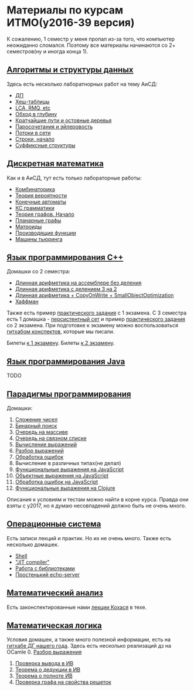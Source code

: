# Материалы по курсам ИТМО(y2016-39 версия)
К сожалению, 1 семестр у меня пропал из-за того, что компьютер неожиданно сломался. Поэтому все материалы начинаются со 2+ семестров(ну и иногда конца 1).
## [Алгоритмы и структуры данных](https://github.com/evgeniyfeder/itmo/tree/master/algo/labs)
  Здесь есть несколько лаборатнорных работ на тему АиСД:
  * [ДП](https://github.com/evgeniyfeder/itmo/tree/master/algo/labs/dp)
  * [Хеш-таблицы](https://github.com/evgeniyfeder/itmo/tree/master/algo/labs/hash)
  * [LCA, RMQ, etc](https://github.com/evgeniyfeder/itmo/tree/master/algo/labs/range_quaries)
  * [Обход в глубину](https://github.com/evgeniyfeder/itmo/tree/master/algo/labs/dfs)
  * [Кратчайшие пути и остовные деревья](https://github.com/evgeniyfeder/itmo/tree/master/algo/labs/short_path_min_sp_tree)
  * [Паросочетания и эйлеровость](https://github.com/evgeniyfeder/itmo/tree/master/algo/labs/matching)
  * [Потоки в сети](https://github.com/evgeniyfeder/itmo/tree/master/algo/labs/flow)
  * [Строки, начало](https://github.com/evgeniyfeder/itmo/tree/master/algo/labs/strings)
  * [Суффиксные структуры](https://github.com/evgeniyfeder/itmo/tree/master/algo/labs/suffix)

## [Дискретная математика](https://github.com/evgeniyfeder/itmo/tree/master/da)
  Как и в АиСД, тут есть только лабораторные работы:
  * [Комбинаторика](https://github.com/evgeniyfeder/itmo/tree/master/da/comb)
  * [Теория вероятности](https://github.com/evgeniyfeder/itmo/tree/master/da/teor_ver)
  * [Конечные автоматы](https://github.com/evgeniyfeder/itmo/tree/master/da/avtomats)
  * [КС грамматики](https://github.com/evgeniyfeder/itmo/tree/master/da/ks)
  * [Теория графов. Начало](https://github.com/evgeniyfeder/itmo/tree/master/da/hameltonian)
  * [Планарные графы](https://github.com/evgeniyfeder/itmo/tree/master/da/planar)
  * [Матроиды](https://github.com/evgeniyfeder/itmo/tree/master/da/matroids)
  * [Производящие функции](https://github.com/evgeniyfeder/itmo/tree/master/da/gen_functions)
  * [Машины тьюринга](https://github.com/evgeniyfeder/itmo/tree/master/da/turing)

## [Язык программирования С++](https://github.com/evgeniyfeder/itmo/tree/master/cpp)
  Домашки со 2 семестра:
  * [Длинная арифметика на ассемблере без деления](https://github.com/evgeniyfeder/itmo/tree/master/cpp/2sem/asm)
  * [Длинная арифметика с делением 3 на 2](https://github.com/evgeniyfeder/itmo/tree/master/cpp/2sem/bigint)
  * [Длинная арифметика + CopyOnWrite + SmallObjectOptimization](https://github.com/evgeniyfeder/itmo/tree/master/cpp/2sem/bigint_opt)
  * [Хаффман](https://github.com/evgeniyfeder/itmo/tree/master/cpp/2sem/huffman_cmake)

Также есть пример [практического задания](https://github.com/evgeniyfeder/itmo/tree/master/cpp/2sem/list) с 1 экзамена. С 3 семестра есть 1 домашка - [персистентный сет](https://github.com/evgeniyfeder/itmo/tree/master/cpp/3sem/persistent_set) и пример [практического задания](https://github.com/evgeniyfeder/itmo/tree/master/cpp/3sem/persistent_set) со 2 экзамена.  При подготовке к экзамену можно воспользоваться [гитхабом конспектов](https://github.com/sorokin/cpp-notes), которые мы писали.

Билеты [к 1 экзамену](http://sorokin.github.io/cpp-course/).
Билеты [к 2 экзамену](https://github.com/sorokin/cpp11-course/blob/gh-pages/index.md).

## [Язык программирования Java](https://github.com/evgeniyfeder/itmo/tree/master/java)
  TODO
## [Парадигмы программирования](https://github.com/evgeniyfeder/itmo/tree/master/paradigms)
Домашки:
1. [Сложение чисел](https://github.com/evgeniyfeder/itmo/tree/master/paradigms/java/hw-1)
2. [Бинарный поиск](https://github.com/evgeniyfeder/itmo/tree/master/paradigms/java/hw-2)
3. [Очередь на массиве](https://github.com/evgeniyfeder/itmo/tree/master/paradigms/java/hw-3)
4. [Очередь на связном списке](https://github.com/evgeniyfeder/itmo/tree/master/paradigms/java/hw-4)
5. [Вычисление выражений](https://github.com/evgeniyfeder/itmo/tree/master/paradigms/java/hw-5)
6. [Разбор выражений](https://github.com/evgeniyfeder/itmo/tree/master/paradigms/java/hw-6)
7. [Обработка ошибок](https://github.com/evgeniyfeder/itmo/tree/master/paradigms/java/hw-7/)
8. Вычисление в различных типах(не делал)
9. [Функциональные выражения на JavaScript](https://github.com/evgeniyfeder/itmo/tree/master/paradigms/js/js-1)
10. [Объектные выражения на JavaScript](https://github.com/evgeniyfeder/itmo/tree/master/paradigms/js/js2-2)
11. [Обработка ошибок на JavaScript](https://github.com/evgeniyfeder/itmo/tree/master/paradigms/js/js-3)
12. [Функциональные выражения на Clojure](https://github.com/evgeniyfeder/itmo/tree/master/paradigms/clojure/cl-1)

Описания к условиям и тестам можно найти в корне курса. Правда они взяты с y2017, но я думаю несовпадений должно быть не очень много. 
## [Операционные система](https://github.com/evgeniyfeder/itmo/tree/master/os)
Есть записи лекций и практик. Но их не очень много. Также есть несколько домашек.
  * [Shell](https://github.com/evgeniyfeder/itmo/tree/master/os/hws/hw1)
  * ["JIT compiler"](https://github.com/evgeniyfeder/itmo/tree/master/os/hws/hw3)
  * [Работа с библиотеками](https://github.com/evgeniyfeder/itmo/tree/master/os/hws/hw4)
  * [Простенький echo-server](https://github.com/evgeniyfeder/itmo/tree/master/os/hws/hw5)

## [Математический анализ](https://github.com/evgeniyfeder/itmo/tree/master/matan)
Есть законспектированные нами [лекции Кохася](https://github.com/Dogzik/matan-tex/tree/9171485fe449b5e6705d3b12ec726177bab59b00) в техе.
## [Математическая логика](https://github.com/evgeniyfeder/itmo/tree/master/matlog)
Условия домашек, а также много полезной информации, есть на [гитхабе ДГ нашего года](https://github.com/shd/logic2018). Здесь есть несколько реализаций дз на OCamle
  0. [Разбор выражения](https://github.com/itegulov/hw0-reference-solutions/tree/c18ed95148fe4462ebb61f0b71088b53b810d1a6)
  1. [Проверка вывода в ИВ](https://github.com/evgeniyfeder/itmo/tree/master/matlog/hw1)
  2. [Теорема о дедукции в ИВ](https://github.com/evgeniyfeder/itmo/tree/master/matlog/hw2)
  3. [Теорема о полноте ИВ](https://github.com/evgeniyfeder/itmo/tree/master/matlog/hw3)
  4. [Проверка графа на свойства решеток](https://github.com/evgeniyfeder/itmo/tree/master/matlog/hw4)
